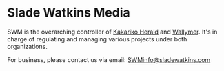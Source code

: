 # Slade Watkins Media
SWM is the overarching controller of [Kakariko Herald](https://www.kakarikoherald.com) and [Wallymer](https://www.wallymer.com). It's in charge of regulating and managing various projects under both organizations.

For business, please contact us via email: [SWMinfo@sladewatkins.com](mailto:SWMinfo@sladewatkins.com)

